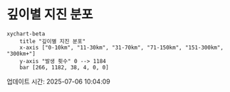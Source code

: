 # 깊이별 지진 분포

```mermaid
xychart-beta
    title "깊이별 지진 분포"
    x-axis ["0-10km", "11-30km", "31-70km", "71-150km", "151-300km", "300km+"]
    y-axis "발생 횟수" 0 --> 1184
    bar [266, 1182, 38, 4, 0, 0]
```

업데이트 시간: 2025-07-06 10:04:09
